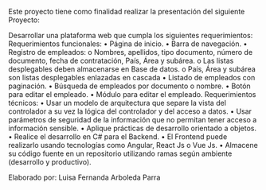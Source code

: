 Este proyecto tiene como finalidad realizar la presentación  del  siguiente Proyecto:

Desarrollar una plataforma web que cumpla los siguientes requerimientos:
Requerimientos funcionales:
• Página de inicio.
• Barra de navegación.
• Registro de empleados:
o Nombres, apellidos, tipo documento, número de documento, fecha de contratación, País, Área y subárea.
o Las listas desplegables deben almacenarse en Base de datos.
o País, Área y subárea son listas desplegables enlazadas en cascada
• Listado de empleados con paginación.
• Búsqueda de empleados por documento o nombre.
• Botón para editar el empleado.
• Módulo para editar el empleado.
Requerimientos técnicos:
•
Usar un modelo de arquitectura que separe la vista del controlador a su vez la lógica del controlador y del acceso a datos.
•
Usar parámetros de seguridad de la información que no permitan tener acceso a información sensible.
•
Aplique prácticas de desarrollo orientado a objetos.
•
Realice el desarrollo en C# para el Backend.
•
El Frontend puede realizarlo usando tecnologías como Angular, React Js o Vue Js.
•
Almacene su código fuente en un repositorio utilizando ramas según ambiente (desarrollo y productivo).

Elaborado por:
 Luisa Fernanda Arboleda Parra